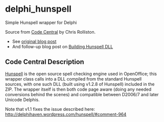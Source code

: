 # delphi_hunspell
Simple Hunspell wrapper for Delphi

Source from [Code Central](https://cc.embarcadero.com/item/27428) by Chris Rolliston.
* See [original blog post](https://delphihaven.wordpress.com/hunspell/)
* And follow-up blog post on [Building Hunspell DLL](https://delphihaven.wordpress.com/2010/02/06/compiling-a-hunspell-dll-step-by-step/)

## Code Central Description
[Hunspell](http://hunspell.github.io/) is the open source spell checking engine used in OpenOffice; this wrapper class calls into a DLL compiled from the standard Hunspell sources, with one such DLL (built using v1.2.8 of Hunspell) included in the ZIP. The wrapper itself is then both code page aware (doing any needed conversions behind the scenes) and compatible between D2006/7 and later Unicode Delphis.

Note that v1.1 fixes the issue described here: http://delphihaven.wordpress.com/hunspell/#comment-964
